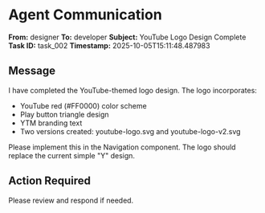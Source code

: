 # Agent Communication

**From:** designer
**To:** developer
**Subject:** YouTube Logo Design Complete
**Task ID:** task_002
**Timestamp:** 2025-10-05T15:11:48.487983

## Message
I have completed the YouTube-themed logo design. The logo incorporates:
- YouTube red (#FF0000) color scheme
- Play button triangle design
- YTM branding text
- Two versions created: youtube-logo.svg and youtube-logo-v2.svg

Please implement this in the Navigation component. The logo should replace the current simple "Y" design.

## Action Required
Please review and respond if needed.
